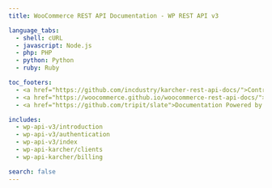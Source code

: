 ```yaml
---
title: WooCommerce REST API Documentation - WP REST API v3

language_tabs:
  - shell: cURL
  - javascript: Node.js
  - php: PHP
  - python: Python
  - ruby: Ruby

toc_footers:
  - <a href="https://github.com/incdustry/karcher-rest-api-docs/">Contributing to Karcher REST API Docs</a>
  - <a href="https://woocommerce.github.io/woocommerce-rest-api-docs/">WooCommerce REST API Docs</a>
  - <a href="https://github.com/tripit/slate">Documentation Powered by Slate</a>

includes:
  - wp-api-v3/introduction
  - wp-api-v3/authentication
  - wp-api-v3/index
  - wp-api-karcher/clients
  - wp-api-karcher/billing

search: false
---
```

